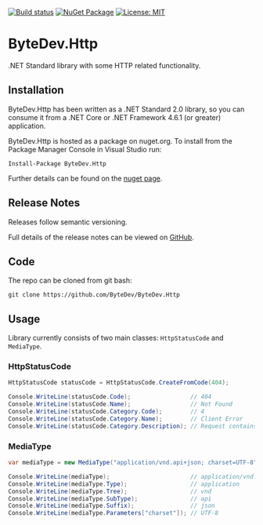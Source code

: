 [![Build status](https://ci.appveyor.com/api/projects/status/github/bytedev/ByteDev.Http?branch=master&svg=true)](https://ci.appveyor.com/project/bytedev/ByteDev-Http/branch/master)
[![NuGet Package](https://img.shields.io/nuget/v/ByteDev.Http.svg)](https://www.nuget.org/packages/ByteDev.Http)
[![License: MIT](https://img.shields.io/badge/License-MIT-green.svg)](https://github.com/ByteDev/ByteDev.Http/blob/master/LICENSE)

# ByteDev.Http

.NET Standard library with some HTTP related functionality.

## Installation

ByteDev.Http has been written as a .NET Standard 2.0 library, so you can consume it from a .NET Core or .NET Framework 4.6.1 (or greater) application.

ByteDev.Http is hosted as a package on nuget.org.  To install from the Package Manager Console in Visual Studio run:

`Install-Package ByteDev.Http`

Further details can be found on the [nuget page](https://www.nuget.org/packages/ByteDev.Http/).

## Release Notes

Releases follow semantic versioning.

Full details of the release notes can be viewed on [GitHub](https://github.com/ByteDev/ByteDev.Http/blob/master/docs/RELEASE-NOTES.md).

## Code

The repo can be cloned from git bash:

`git clone https://github.com/ByteDev/ByteDev.Http`

## Usage

Library currently consists of two main classes: `HttpStatusCode` and `MediaType`.

### HttpStatusCode

```csharp
HttpStatusCode statusCode = HttpStatusCode.CreateFromCode(404);

Console.WriteLine(statusCode.Code);                 // 404
Console.WriteLine(statusCode.Name);                 // Not Found
Console.WriteLine(statusCode.Category.Code);        // 4
Console.WriteLine(statusCode.Category.Name);        // Client Error
Console.WriteLine(statusCode.Category.Description); // Request contains bad syntax or cannot be fulfilled.
```

### MediaType

```csharp
var mediaType = new MediaType("application/vnd.api+json; charset=UTF-8");

Console.WriteLine(mediaType);                       // application/vnd.api+json; charset=UTF-8
Console.WriteLine(mediaType.Type);                  // application
Console.WriteLine(mediaType.Tree);                  // vnd
Console.WriteLine(mediaType.SubType);               // api
Console.WriteLine(mediaType.Suffix);                // json
Console.WriteLine(mediaType.Parameters["charset"]); // UTF-8
```
